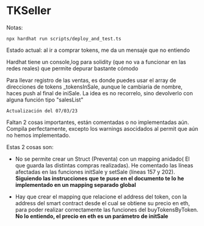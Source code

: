 # TKSeller

Notas:

```
npx hardhat run scripts/deploy_and_test.ts
```
Estado actual: al ir a comprar tokens, me da un mensaje que no entiendo

Hardhat tiene un console,log para solidity (que no va a funcionar en las redes reales) que permite depurar bastante cómodo

Para llevar registro de las ventas, es donde puedes usar el array de direcciones de tokens _tokensInSale, aunque le cambiaria de nombre, haces push al final de iniSale. La idea es no recorrelo, sino devolverlo con alguna función tipo "salesList"



```
Actualización del 07/03/23
```
Faltan 2 cosas importantes, están comentadas o no implementadas aún. Compila perfectamente, excepto los warnings asocidados al permit que aún no hemos implementado.

Estas 2 cosas son:

- No se permite crear un Struct (Preventa) con un mapping anidado( El que guarda las distintas compras realizadas). He comentado las líneas afectadas en las funciones initSale y setSale (líneas 157 y 202). **Siguiendo las instrucciones que te puse en el documento te lo he implementado en un mapping separado global**

- Hay que crear el mapping que relacione el address del token, con la address del smart contract desde el cual se obtiene su precio en eth, para poder realizar correctamente las funciones del buyTokensByToken. **No lo entiendo, el precio en eth es un parámetro de initSale**

